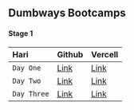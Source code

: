 ## Dumbways Bootcamps

#### Stage 1


| Hari |  Github     |  Vercell                |
| :-------- | :------- | :------------------------- |
| `Day One` | [Link](https://github.com/ajizblast/personal-web) | [Link](https://personal-web-1-b5kesibaw-ajizblast.vercel.app/) |
| `Day Two` | [Link](https://github.com/ajizblast/personal-web/tree/day-2) | [Link](https://github.com/ajizblast/personal-web/tree/day-2) |
| `Day Three` | [Link](https://github.com/ajizblast/personal-web/tree/day-3) | [Link](https://personal-web-1-git-day-3-ajizblast.vercel.app/) |
